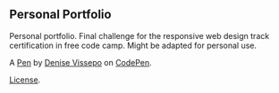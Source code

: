 Personal Portfolio
------------------
Personal portfolio. Final challenge for the responsive web design track certification in free code camp. Might be adapted for personal use.

A [Pen](https://codepen.io/8bitbabe/pen/gOYZbLd) by [Denise Vissepo](https://codepen.io/8bitbabe) on [CodePen](https://codepen.io).

[License](https://codepen.io/8bitbabe/pen/gOYZbLd/license).